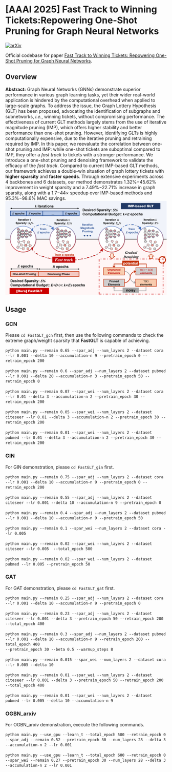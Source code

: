# [AAAI 2025] Fast Track to Winning Tickets:Repowering One-Shot Pruning for Graph Neural Networks
[![arXiv](https://img.shields.io/badge/arXiv-2308.02916-b31b1b.svg)](https://arxiv.org/abs/2412.07605)

Official codebase for paper [Fast Track to Winning Tickets: Repowering One-Shot Pruning for Graph Neural Networks](https://arxiv.org/abs/2412.07605).
## Overview
**Abstract:**
Graph Neural Networks (GNNs) demonstrate superior performance in various graph learning tasks, yet their wider real-world application is hindered by the computational overhead when applied to large-scale graphs. To address the issue, the Graph Lottery Hypothesis (GLT) has been proposed, advocating the identification of subgraphs and subnetworks, *i.e.*, winning tickets, without compromising performance. The effectiveness of current GLT methods largely stems from the use of iterative magnitude pruning (IMP), which offers higher stability and better performance than one-shot pruning. However, identifying GLTs is highly computationally expensive, due to the iterative pruning and retraining required by IMP. In this paper, we reevaluate the correlation between one-shot pruning and IMP: while one-shot tickets are suboptimal compared to IMP, they offer a *fast track* to tickets with a stronger performance. We introduce a one-shot pruning and denoising framework to validate the efficacy of the *fast track*. Compared to current IMP-based GLT methods, our framework achieves a double-win situation of graph lottery tickets with **higher sparsity** and **faster speeds**. Through extensive experiments across 4 backbones and 6 datasets, our method demonstrates 1.32%−45.62% improvement in weight sparsity and a 7.49%−22.71% increase in graph sparsity, along with a 1.7−44× speedup over IMP-based methods and 95.3%−98.6% MAC savings.
![framework](figs/image.png)

## Usage
### GCN
Please `cd FastGLT_gcn` first, then use the following commands to check the extreme graph/weight sparsity that **FastGLT** is capable of achieving. 
```
python main.py --remain 0.65 --spar_adj --num_layers 2 --dataset cora --lr 0.001 --delta 10 --accumulation-n 9 --pretrain_epoch 0 --retrain_epoch 200

python main.py --remain 0.6 --spar_adj --num_layers 2 --dataset pubmed --lr 0.001 --delta 20 --accumulation-n 3 --pretrain_epoch 50 --retrain_epoch 0

python main.py --remain 0.07 --spar_wei --num_layers 2 --dataset cora --lr 0.01 --delta 3 --accumulation-n 2 --pretrain_epoch 30 --retrain_epoch 200

python main.py --remain 0.05 --spar_wei --num_layers 2 --dataset citeseer --lr 0.01 --delta 3 --accumulation-n 2 --pretrain_epoch 30 --retrain_epoch 200

python main.py --remain 0.01 --spar_wei --num_layers 2 --dataset pubmed --lr 0.01 --delta 3 --accumulation-n 2 --pretrain_epoch 30 --retrain_epoch 200

```


### GIN
For GIN demonstration, please `cd FastGLT_gin` first. 
```
python main.py --remain 0.75 --spar_adj --num_layers 2 --dataset cora --lr 0.001 --delta 10 --accumulation-n 9 --pretrain_epoch 0 --retrain_epoch 200

python main.py --remain 0.55 --spar_adj --num_layers 2 --dataset citeseer --lr 0.001 --delta 10 --accumulation-n 9 --pretrain_epoch 0

python main.py --remain 0.4 --spar_adj --num_layers 2 --dataset pubmed --lr 0.001 --delta 10 --accumulation-n 9 --pretrain_epoch 50

python main.py --remain 0.1 --spar_wei --num_layers 2 --dataset cora --lr 0.005

python main.py --remain 0.02 --spar_wei --num_layers 2 --dataset citeseer --lr 0.005  --total_epoch 500

python main.py --remain 0.02 --spar_wei --num_layers 2 --dataset pubmed --lr 0.005 --pretrain_epoch 50

```

### GAT
For GAT demonstration, please `cd FastGLT_gat` first.
```
python main.py --remain 0.25 --spar_adj --num_layers 2 --dataset cora --lr 0.001 --delta 10 --accumulation-n 9 --pretrain_epoch 0

python main.py --remain 0.23 --spar_adj --num_layers 2 --dataset citeseer --lr 0.001 --delta 3 --pretrain_epoch 50 --retrain_epoch 200 --total_epoch 400

python main.py --remain 0.3 --spar_adj --num_layers 2 --dataset pubmed --lr 0.001 --delta 10 --accumulation-n 9 --retrain_epoch 200 --total_epoch 400 
--pretrain_epoch 30 --beta 0.5 --warmup_steps 8

python main.py --remain 0.015 --spar_wei --num_layers 2 --dataset cora --lr 0.005 --delta 10

python main.py --remain 0.01 --spar_wei --num_layers 2 --dataset citeseer --lr 0.001 --delta 3 --pretrain_epoch 50 --retrain_epoch 200 --total_epoch 400

python main.py --remain 0.01 --spar_wei --num_layers 2 --dataset pubmed --lr 0.005 --delta 10 --accumulation-n 9

```

### OGBN_arxiv
For OGBN_arxiv demonstration, execute the following commands.
```
python main.py --use_gpu --learn_t --total_epoch 500 --retrain_epoch 0 --spar_adj --remain 0.52 --pretrain_epoch 30 --num_layers 28 --delta 3 --accumulation-n 2 --lr 0.001

python main.py --use_gpu --learn_t --total_epoch 600 --retrain_epoch 0 --spar_wei --remain 0.27 --pretrain_epoch 30 --num_layers 28 --delta 3 --accumulation-n 2 --lr 0.001
```



